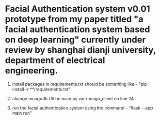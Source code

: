 

# Facial Authentication system v0.01 prototype from my paper titled "a facial authentication system based on deep learning" currently under review by shanghai dianji university, department of electrical engineering.


1. install packages in requirements.txt
 should be something like - "pip install -r **/requirements.txt"

2. change mongodb URI in main.py var mongo_client on line 24 

3. run the facial authentication system using the command - "flask --app main run"

